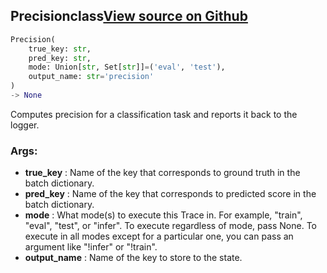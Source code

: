 ## Precision<span class="tag">class</span><a class="sourcelink" href=https://github.com/fastestimator/fastestimator/blob/r1.0/fastestimator/trace/metric/precision.py/#L25-L76>View source on Github</a>
```python
Precision(
	true_key: str,
	pred_key: str,
	mode: Union[str, Set[str]]=('eval', 'test'),
	output_name: str='precision'
)
-> None
```
Computes precision for a classification task and reports it back to the logger.


<h3>Args:</h3>

* **true_key** :  Name of the key that corresponds to ground truth in the batch dictionary.
* **pred_key** :  Name of the key that corresponds to predicted score in the batch dictionary.
* **mode** :  What mode(s) to execute this Trace in. For example, "train", "eval", "test", or "infer". To execute        regardless of mode, pass None. To execute in all modes except for a particular one, you can pass an argument        like "!infer" or "!train".
* **output_name** :  Name of the key to store to the state.



